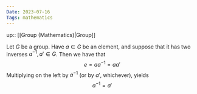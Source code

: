 ```yaml
---
Date: 2023-07-16
Tags: mathematics
---
```

up:: [[Group (Mathematics)|Group]]

Let $G$ be a group. Have $a\in G$ be an element, and suppose that it has two inverses $a^{-1}, a' \in G$. Then we have that
$$
e = a a^{-1} = a a'
$$
Multiplying on the left by $a^{-1}$ (or by $a'$, whichever), yields
$$
a^{-1} = a'
$$
